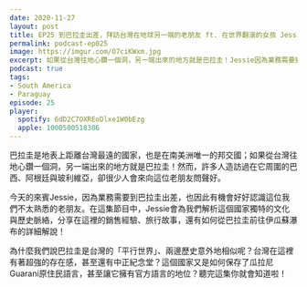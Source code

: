 ```yaml
---
date: 2020-11-27
layout: post
title: EP25 到巴拉圭出差，拜訪台灣在地球另一端的老朋友 ft. 在世界翻滾的女孩 Jessie
permalink: podcast-ep025
image: https://imgur.com/O7ciKWxm.jpg
excerpt: 如果從台灣往地心鑽一個洞，另一端出來的地方就是巴拉圭！Jessie因為業務需要到巴拉圭出差，也因此有機會好好認識這位我們不太熟悉的老朋友。為什麼我們說巴拉圭是台灣的「平行世界」、兩邊歷史意外地相似呢？台灣在這裡有著超強的存在感，甚至還有中正紀念堂？這個國家又是如何保存了瓜拉尼Guaraní原住民語言，甚至讓它擁有官方語言的地位？聽完這集你就會知道啦！
podcast: true
tags:
- South America
- Paraguay
episode: 25
player:
  spotify: 6dD2C7OXREoDlxe1W0bEzg
  apple: 1000500518306
---
```


巴拉圭是地表上距離台灣最遠的國家，也是在南美洲唯一的邦交國；如果從台灣往地心鑽一個洞，另一端出來的地方就是巴拉圭！然而，許多人造訪過在它周圍的巴西、阿根廷與玻利維亞，卻很少人會來向這位老朋友問聲好。

今天的來賓Jessie，因為業務需要到巴拉圭出差，也因此有機會好好認識這位我們不太熟悉的老朋友。在這集節目中，Jessie會為我們解析這個國家獨特的文化與歷史脈絡，分享在這裡的銷售經驗、旅行故事，還有如何從巴拉圭前往伊瓜蘇瀑布的詳細解說！

為什麼我們說巴拉圭是台灣的「平行世界」、兩邊歷史意外地相似呢？台灣在這裡有著超強的存在感，甚至還有中正紀念堂？這個國家又是如何保存了瓜拉尼Guaraní原住民語言，甚至讓它擁有官方語言的地位？聽完這集你就會知道啦！
